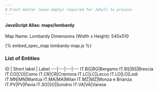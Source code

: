 ```yaml
---
# Front matter (even empty) required for Jekyll to process
---
```


#### JavaScript Alias: maps/lombardy

Map Name: Lombardy
Dimensions (Width x Height): 540x510



{% embed_spec_map lombardy-map.js %}

### List of Entities

ID | Short label | Label
---|---|---|---
IT.BG|BG|Bergamo
IT.BS|BS|Brescia
IT.CO|CO|Como
IT.CR|CR|Cremona
IT.LC|LC|Lecco
IT.LO|LO|Lodi
IT.MN|MN|Mantua
IT.MA|MA|Milan
IT.MZ|MZ|Monza e Brianza
IT.PV|PV|Pavia
IT.SO|SO|Sondrio
IT.VA|VA|Varese

